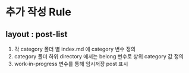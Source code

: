 # 추가 작성 Rule

## layout : post-list
1. 각 category 폴더 별 <span>index.md</span> 에 category 변수 정의
2. category 폴더 하위 directory 에서는 belong 변수로 상위 category 값 정의
3. work-in-progress 변수를 통해 임시저장 post 표시